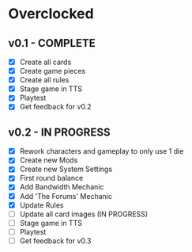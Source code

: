 # Overclocked

## v0.1 - COMPLETE
- [x] Create all cards
- [x] Create game pieces 
- [x] Create all rules
- [x] Stage game in TTS
- [x] Playtest
- [x] Get feedback for v0.2

## v0.2 - IN PROGRESS
- [x] Rework characters and gameplay to only use 1 die
- [x] Create new Mods
- [x] Create new System Settings
- [x] First round balance
- [x] Add Bandwidth Mechanic
- [x] Add 'The Forums' Mechanic
- [x] Update Rules
- [ ] Update all card images (IN PROGRESS)
- [ ] Stage game in TTS
- [ ] Playtest
- [ ] Get feedback for v0.3
